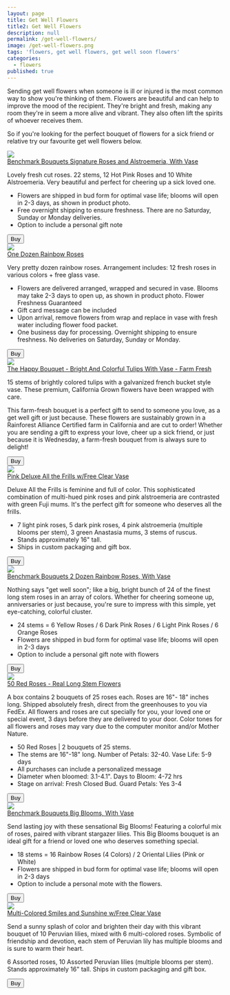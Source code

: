 ```yaml
---
layout: page
title: Get Well Flowers
title2: Get Well Flowers
description: null
permalink: /get-well-flowers/
image: /get-well-flowers.png
tags: 'flowers, get well flowers, get well soon flowers'
categories:
  - flowers
published: true
---
```


<p>
Sending get well flowers when someone is ill or injured is the most common way to show you're thinking of them. Flowers are beautiful and can help to improve the mood of the recipient. They're bright and fresh, making any room they're in seem a more alive and vibrant. They also often lift the spirits of whoever receives them. 
</p>

<p>
So if you're looking for the perfect bouquet of flowers for a sick friend or relative try our favourite get well flowers below.  
</p>

<div class="product-cta-box">
<a href="https://www.amazon.com/gp/product/B00E3IXY62/ref=as_li_tl?ie=UTF8&camp=1789&creative=9325&creativeASIN=B00E3IXY62&linkCode=as2&tag=getwellmessages-20&linkId=0c599cb21658f538878ca62ded887ef1"><img src="/img/flowers/benchmark-bouquets-signature-roses-and-alstroemeria.jpeg" /></a>
<div class="product-cta-heading">
<a href="https://www.amazon.com/gp/product/B00E3IXY62/ref=as_li_tl?ie=UTF8&camp=1789&creative=9325&creativeASIN=B00E3IXY62&linkCode=as2&tag=getwellmessages-20&linkId=0c599cb21658f538878ca62ded887ef1">Benchmark Bouquets Signature Roses and Alstroemeria, With Vase</a>
</div>
<p>Lovely fresh cut roses. 22 stems, 12 Hot Pink Roses and 10 White Alstroemeria. Very beautiful and perfect for cheering up a sick loved one.</p>
<ul>
<li>Flowers are shipped in bud form for optimal vase life; blooms will open in 2-3 days, as shown in product photo.</li>
<li>Free overnight shipping to ensure freshness. There are no Saturday, Sunday or Monday deliveries.</li>
<li>Option to include a personal gift note</li>
</ul>
<div class="product-cta-button-centre"><a href="https://www.amazon.com/gp/product/B00E3IXY62/ref=as_li_tl?ie=UTF8&camp=1789&creative=9325&creativeASIN=B00E3IXY62&linkCode=as2&tag=getwellmessages-20&linkId=0c599cb21658f538878ca62ded887ef1"><button type="button" class="product-cta-button">Buy</button></a>
</div>
  
</div>


<div class="product-cta-box">
<a href="https://www.amazon.com/gp/product/B00WT1O8AG/ref=as_li_tl?ie=UTF8&camp=1789&creative=9325&creativeASIN=B00WT1O8AG&linkCode=as2&tag=getwellmessages-20&linkId=26d33d7896ec7325cc9bfe7a449f0ccb"><img src="/img/flowers/one-dozen-rainbow-roses.jpeg" /></a>
<div class="product-cta-heading">
<a href="https://www.amazon.com/gp/product/B00WT1O8AG/ref=as_li_tl?ie=UTF8&camp=1789&creative=9325&creativeASIN=B00WT1O8AG&linkCode=as2&tag=getwellmessages-20&linkId=26d33d7896ec7325cc9bfe7a449f0ccb">One Dozen Rainbow Roses</a>
</div>
<p>Very pretty dozen rainbow roses. Arrangement includes: 12 fresh roses in various colors + free glass vase.</p>

<ul>
<li>Flowers are delivered arranged, wrapped and secured in vase. Blooms may take 2-3 days to open up, as shown in product photo. Flower Freshness Guaranteed</li>
<li>Gift card message can be included</li>
<li>Upon arrival, remove flowers from wrap and replace in vase with fresh water including flower food packet.</li>
<li>One business day for processing. Overnight shipping to ensure freshness. No deliveries on Saturday, Sunday or Monday.</li>
</ul>
<div class="product-cta-button-centre"><a href="https://www.amazon.com/gp/product/B00WT1O8AG/ref=as_li_tl?ie=UTF8&camp=1789&creative=9325&creativeASIN=B00WT1O8AG&linkCode=as2&tag=getwellmessages-20&linkId=26d33d7896ec7325cc9bfe7a449f0ccb"><button type="button" class="product-cta-button">Buy</button></a>
</div>
  
</div>


<div class="product-cta-box">
<a href="https://www.amazon.com/gp/product/B071KCZRX9/ref=as_li_tl?ie=UTF8&camp=1789&creative=9325&creativeASIN=B071KCZRX9&linkCode=as2&tag=getwellmessages-20&linkId=b4a159bd4b2567c6931dffa60259a043"><img src="/img/flowers/bright-colorful-tulips.jpeg" /></a>
<div class="product-cta-heading">
<a href="https://www.amazon.com/gp/product/B071KCZRX9/ref=as_li_tl?ie=UTF8&camp=1789&creative=9325&creativeASIN=B071KCZRX9&linkCode=as2&tag=getwellmessages-20&linkId=b4a159bd4b2567c6931dffa60259a043">The Happy Bouquet - Bright And Colorful Tulips With Vase - Farm Fresh</a>
</div>
<p>15 stems of brightly colored tulips with a galvanized french bucket style vase. These premium, California Grown flowers have been wrapped with care.</p>
  
<p>This farm-fresh bouquet is a perfect gift to send to someone you love, as a get well gift or just because. These flowers are sustainably grown in a Rainforest Alliance Certified farm in California and are cut to order! Whether you are sending a gift to express your love, cheer up a sick friend, or just because it is Wednesday, a farm-fresh bouquet from is always sure to delight!</p>

<div class="product-cta-button-centre"><a href="https://www.amazon.com/gp/product/B071KCZRX9/ref=as_li_tl?ie=UTF8&camp=1789&creative=9325&creativeASIN=B071KCZRX9&linkCode=as2&tag=getwellmessages-20&linkId=b4a159bd4b2567c6931dffa60259a043"><button type="button" class="product-cta-button">Buy</button></a>
</div>
  
</div>


<div class="product-cta-box">
<a href="https://www.amazon.com/gp/product/B00HXCQ3OA/ref=as_li_tl?ie=UTF8&camp=1789&creative=9325&creativeASIN=B00HXCQ3OA&linkCode=as2&tag=getwellmessages-20&linkId=684bac4f2a68619b31090b92026c3e4e"><img src="/img/flowers/pink-deluxe-frills-flowers.jpeg" /></a>
<div class="product-cta-heading">
<a href="https://www.amazon.com/gp/product/B00HXCQ3OA/ref=as_li_tl?ie=UTF8&camp=1789&creative=9325&creativeASIN=B00HXCQ3OA&linkCode=as2&tag=getwellmessages-20&linkId=684bac4f2a68619b31090b92026c3e4e">Pink Deluxe All the Frills w/Free Clear Vase</a>
</div>
<p>
Deluxe All the Frills is feminine and full of color. This sophisticated combination of multi-hued pink roses and pink alstroemeria are contrasted with green Fuji mums. It's the perfect gift for someone who deserves all the frills.</p>
  
<ul>
<li>7 light pink roses, 5 dark pink roses, 4 pink alstroemeria (multiple blooms per stem), 3 green Anastasia mums, 3 stems of ruscus.</li>
<li>Stands approximately 16" tall.</li>
<li>Ships in custom packaging and gift box.</li>
</ul>

<div class="product-cta-button-centre"><a href="https://www.amazon.com/gp/product/B00HXCQ3OA/ref=as_li_tl?ie=UTF8&camp=1789&creative=9325&creativeASIN=B00HXCQ3OA&linkCode=as2&tag=getwellmessages-20&linkId=684bac4f2a68619b31090b92026c3e4e"><button type="button" class="product-cta-button">Buy</button></a>
</div>
  
</div>


<div class="product-cta-box">
<a href="https://www.amazon.com/gp/product/B00KWX50BE/ref=as_li_tl?ie=UTF8&camp=1789&creative=9325&creativeASIN=B00KWX50BE&linkCode=as2&tag=getwellmessages-20&linkId=3cc9d3d49e9eb5c158f9831a3532629b"><img src="/img/flowers/benchmark-rainbow-roses.jpeg" /></a>
<div class="product-cta-heading">
<a href="https://www.amazon.com/gp/product/B00KWX50BE/ref=as_li_tl?ie=UTF8&camp=1789&creative=9325&creativeASIN=B00KWX50BE&linkCode=as2&tag=getwellmessages-20&linkId=3cc9d3d49e9eb5c158f9831a3532629b">Benchmark Bouquets 2 Dozen Rainbow Roses, With Vase</a>
</div>
<p>
Nothing says "get well soon"; like a big, bright bunch of 24 of the finest long stem roses in an array of colors. Whether for cheering someone up, anniversaries or just because, you're sure to impress with this simple, yet eye-catching, colorful cluster.  
</p>

<ul>
<li>24 stems = 6 Yellow Roses / 6 Dark Pink Roses / 6 Light Pink Roses / 6 Orange Roses</li>
<li>Flowers are shipped in bud form for optimal vase life; blooms will open in 2-3 days</li>
<li>Option to include a personal gift note with flowers</li>  
</ul>

<div class="product-cta-button-centre"><a href="https://www.amazon.com/gp/product/B00KWX50BE/ref=as_li_tl?ie=UTF8&camp=1789&creative=9325&creativeASIN=B00KWX50BE&linkCode=as2&tag=getwellmessages-20&linkId=3cc9d3d49e9eb5c158f9831a3532629b"><button type="button" class="product-cta-button">Buy</button></a>
</div>
  
</div>



<div class="product-cta-box">
<a href="https://www.amazon.com/gp/product/B00B2PN1E4/ref=as_li_tl?ie=UTF8&camp=1789&creative=9325&creativeASIN=B00B2PN1E4&linkCode=as2&tag=getwellmessages-20&linkId=c325032eae885745aafc45c913184783"><img src="/img/flowers/long-stem-roses.jpeg" /></a>
<div class="product-cta-heading">
<a href="https://www.amazon.com/gp/product/B00B2PN1E4/ref=as_li_tl?ie=UTF8&camp=1789&creative=9325&creativeASIN=B00B2PN1E4&linkCode=as2&tag=getwellmessages-20&linkId=c325032eae885745aafc45c913184783">50 Red Roses - Real Long Stem Flowers</a>
</div>
<p>
A box contains 2 bouquets of 25 roses each. Roses are 16"- 18" inches long.  Shipped absolutely fresh, direct from the greenhouses to you via FedEx. All flowers and roses are cut specially for you, your loved one or special event, 3 days before they are delivered to your door. Color tones for all flowers and roses may vary due to the computer monitor and/or Mother Nature.  
</p>
  
<ul>
<li>50 Red Roses | 2 bouquets of 25 stems.</li>
<li>The stems are 16"-18" long. Number of Petals: 32-40. Vase Life: 5-9 days</li>
<li>All purchases can include a personalized message</li>
<li>Diameter when bloomed: 3.1-4.1". Days to Bloom: 4-72 hrs</li>
<li>Stage on arrival: Fresh Closed Bud. Guard Petals: Yes 3-4</li>
</ul>

<div class="product-cta-button-centre"><a href="https://www.amazon.com/gp/product/B00B2PN1E4/ref=as_li_tl?ie=UTF8&camp=1789&creative=9325&creativeASIN=B00B2PN1E4&linkCode=as2&tag=getwellmessages-20&linkId=c325032eae885745aafc45c913184783"><button type="button" class="product-cta-button">Buy</button></a>
</div>
  
</div>



<div class="product-cta-box">
<a href="https://www.amazon.com/gp/product/B00H32IEW4/ref=as_li_tl?ie=UTF8&camp=1789&creative=9325&creativeASIN=B00H32IEW4&linkCode=as2&tag=getwellmessages-20&linkId=eb923d3651019bf648ec45c3a3363bad"><img src="/img/flowers/benchmark-big-blooms.jpeg" /></a>
<div class="product-cta-heading">
<a href="https://www.amazon.com/gp/product/B00H32IEW4/ref=as_li_tl?ie=UTF8&camp=1789&creative=9325&creativeASIN=B00H32IEW4&linkCode=as2&tag=getwellmessages-20&linkId=eb923d3651019bf648ec45c3a3363bad">Benchmark Bouquets Big Blooms, With Vase</a>
</div>
<p>
Send lasting joy with these sensational Big Blooms! Featuring a colorful mix of roses, paired with vibrant stargazer lilies. This Big Blooms bouquet is an ideal gift for a friend or loved one who deserves something special.  
</p>

<ul>
<li>18 stems = 16 Rainbow Roses (4 Colors) / 2 Oriental Lilies (Pink or White)</li>
<li>Flowers are shipped in bud form for optimal vase life; blooms will open in 2-3 days</li>
<li>Option to include a personal mote with the flowers.</li>
</ul>

<div class="product-cta-button-centre"><a href="https://www.amazon.com/gp/product/B00H32IEW4/ref=as_li_tl?ie=UTF8&camp=1789&creative=9325&creativeASIN=B00H32IEW4&linkCode=as2&tag=getwellmessages-20&linkId=eb923d3651019bf648ec45c3a3363bad"><button type="button" class="product-cta-button">Buy</button></a>
</div>
  
</div>



<div class="product-cta-box">
<a href=""><img src="/img/flowers/bright-colorful-tulips.jpeg" /></a>
<div class="product-cta-heading">
<a href="">Multi-Colored Smiles and Sunshine w/Free Clear Vase</a>
</div>
<p>
Send a sunny splash of color and brighten their day with this vibrant bouquet of 10 Peruvian lilies, mixed with 6 multi-colored roses. Symbolic of friendship and devotion, each stem of Peruvian lily has multiple blooms and is sure to warm their heart.</p>
  
<p>6 Assorted roses, 10 Assorted Peruvian lilies (multiple blooms per stem). Stands approximately 16" tall. Ships in custom packaging and gift box.  
</p>

<div class="product-cta-button-centre"><a href=""><button type="button" class="product-cta-button">Buy</button></a>
</div>
  
</div>






